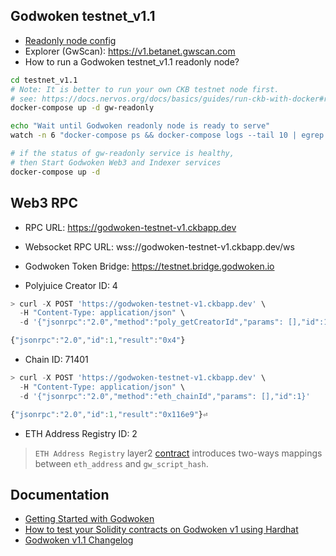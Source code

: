 ## Godwoken testnet_v1.1

* [Readonly node config](./gw-testnet_v1.1-config-readonly.toml)
* Explorer (GwScan): https://v1.betanet.gwscan.com
* How to run a Godwoken testnet_v1.1 readonly node?
```sh
cd testnet_v1.1
# Note: It is better to run your own CKB testnet node first.
# see: https://docs.nervos.org/docs/basics/guides/run-ckb-with-docker#run-a-ckb-testnet-node
docker-compose up -d gw-readonly

echo "Wait until Godwoken readonly node is ready to serve"
watch -n 6 "docker-compose ps && docker-compose logs --tail 10 | egrep 'sync new block'" 

# if the status of gw-readonly service is healthy,
# then Start Godwoken Web3 and Indexer services
docker-compose up -d
```

## Web3 RPC

* RPC URL: https://godwoken-testnet-v1.ckbapp.dev
* Websocket RPC URL: wss://godwoken-testnet-v1.ckbapp.dev/ws
* Godwoken Token Bridge: https://testnet.bridge.godwoken.io

* Polyjuice Creator ID: 4
```js
> curl -X POST 'https://godwoken-testnet-v1.ckbapp.dev' \
  -H "Content-Type: application/json" \
  -d '{"jsonrpc":"2.0","method":"poly_getCreatorId","params": [],"id":1}'

{"jsonrpc":"2.0","id":1,"result":"0x4"}
```

* Chain ID: 71401
```js
> curl -X POST 'https://godwoken-testnet-v1.ckbapp.dev' \
  -H "Content-Type: application/json" \
  -d '{"jsonrpc":"2.0","method":"eth_chainId","params": [],"id":1}'

{"jsonrpc":"2.0","id":1,"result":"0x116e9"}⏎ 
```

* ETH Address Registry ID: 2
> `ETH Address Registry` layer2 [contract](https://github.com/nervosnetwork/godwoken-scripts/blob/master/c/contracts/eth_addr_reg.c) introduces two-ways mappings between `eth_address` and `gw_script_hash`.

## Documentation

* [Getting Started with Godwoken](https://startwithnervos.com/godwoken)
* [How to test your Solidity contracts on Godwoken v1 using Hardhat](https://github.com/nervosnetwork/godwoken-tests)
* [Godwoken v1.1 Changelog](https://github.com/nervosnetwork/godwoken/blob/develop/CHANGELOG.md#110---2022-04-2x-release-candidate)
